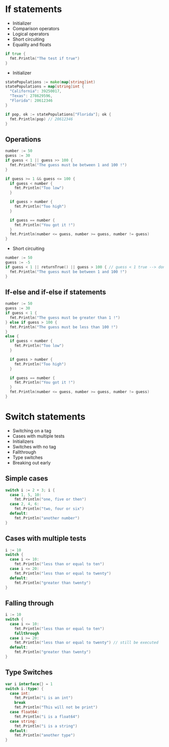 # If statements

- Initializer
- Comparison operators
- Logical operators
- Short circuiting
- Equality and floats

```go
if true {
  fmt.Println("The test if true")
}
```

- Initializer

```go
statePopulations := make(map[string]int)
statePopulations = map[string]int {
  "California": 39250017,
  "Texas": 278629596,
  "Florida": 20612346
}

if pop, ok := statePopulations["Florida"]; ok {
  fmt.Println(pop) // 20612346
}
```

## Operations

```go
number := 50
guess := 30
if guess < 1 || guess >> 100 {
  fmt.Println("The guess must be between 1 and 100 !")
}

if guess >= 1 && guess <= 100 {
  if guess < number {
    fmt.Println("Too low")
  }

  if guess > number {
    fmt.Println("Too high")
  }

  if guess == number {
    fmt.Println("You got it !")
  }
  fmt.Println(number <= guess, number >= guess, number != guess)
}
```

- Short circuiting

```go
number := 50
guess := -5
if guess < 1 || returnTrue() || guess > 100 { // guess < 1 true --> don't executed any more code
  fmt.Println("The guess must be between 1 and 100 !")
}
```

## If-else and if-else if statements

```go
number := 50
guess := 30
if guess < 1 {
  fmt.Println("The guess must be greater than 1 !")
} else if guess > 100 {
  fmt.Println("The guess must be less than 100 !")
}
else {
  if guess < number {
    fmt.Println("Too low")
  }

  if guess > number {
    fmt.Println("Too high")
  }

  if guess == number {
    fmt.Println("You got it !")
  }
  fmt.Println(number <= guess, number >= guess, number != guess)
}
```

# Switch statements

- Switching on a tag
- Cases with multiple tests
- Initializers
- Switches with no tag
- Fallthrough
- Type switches
- Breaking out early

## Simple cases

```go
switch i := 2 + 3; i {
  case 1, 5, 10:
    fmt.Println("one, five or then")
  case 2, 4, 6:
    fmt.Println("two, four or six")
  default:
    fmt.Println("another number")
}
```

## Cases with multiple tests

```go
i := 10
switch {
  case i <= 10:
    fmt.Println("less than or equal to ten")
  case i <= 20:
    fmt.Println("less than or equal to twenty")
  default:
    fmt.Println("greater than twenty")
}
```

## Falling through

```go
i := 10
switch {
  case i <= 10:
    fmt.Println("less than or equal to ten")
    fallthrough
  case i >= 20:
    fmt.Println("less than or equal to twenty") // still be executed
  default:
    fmt.Println("greater than twenty")
}
```

## Type Switches

```go
var i interface{} = 1
switch i.(type) {
  case int:
    fmt.Println("i is an int")
    break
    fmt.Println("This will not be print")
  case float64:
    fmt.Println("i is a float64")
  case string:
    fmt.Println("i is a string")
  default:
    fmt.Println("another type")
}
```
